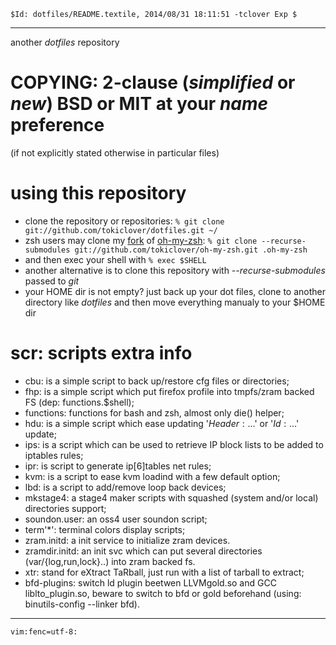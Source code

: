 `$Id: dotfiles/README.textile, 2014/08/31 18:11:51 -tclover Exp $`

---

another _dotfiles_ repository

# COPYING: 2-clause (*simplified* or *new*) BSD or MIT at your *name* preference

(if not explicitly stated otherwise in particular files)

# using this repository

* clone the repository or repositories: 
`% git clone git://github.com/tokiclover/dotfiles.git ~/`
* zsh users may clone my [fork][] of [oh-my-zsh][]: 
`% git clone --recurse-submodules git://github.com/tokiclover/oh-my-zsh.git .oh-my-zsh`
* and then exec your shell with `% exec $SHELL`
* another alternative is to clone this repository with *--recurse-submodules* passed to *git*
* your HOME dir is not empty? just back up your dot files, clone to another directory like *dotfiles* and then move everything manualy to your $HOME dir

# scr: scripts extra info

* cbu: is a simple script to back up/restore cfg files or directories;
* fhp: is a simple script which put firefox profile into tmpfs/zram backed FS (dep: functions.$shell);
* functions: functions for bash and zsh, almost only die() helper;
* hdu: is a simple script which ease updating '$Header:...$' or '$Id:...$' update;
* ips: is a script which can be used to retrieve IP block lists to be added to iptables rules;
* ipr: is script to generate ip[6]tables net rules;
* kvm: is a script to ease kvm loadind with a few default option;
* lbd: is a script to add/remove loop back devices;
* mkstage4: a stage4 maker scripts with squashed (system and/or local) directories support;
* soundon.user: an oss4 user soundon script;
* term'*': terminal colors display scripts;
* zram.initd: a init service to initialize zram devices.
* zramdir.initd: an init svc which can put several directories (var/{log,run,lock}..) into zram backed fs.
* xtr: stand for eXtract TaRball, just run with a list of tarball to extract;
* bfd-plugins: switch ld plugin beetwen LLVMgold.so and GCC liblto_plugin.so,
    beware to switch to bfd or gold beforehand (using: binutils-config --linker bfd).

[fork]: https://github.com/tokiclover/oh-my-zsh
[oh-my-zsh]: https://github.com/robbyrussell/oh-my-zsh

---
`vim:fenc=utf-8:`
